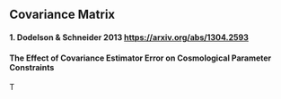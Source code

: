 ## Covariance Matrix
#### 1. Dodelson & Schneider 2013  https://arxiv.org/abs/1304.2593
#### The Effect of Covariance Estimator Error on Cosmological Parameter Constraints
T
